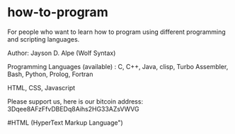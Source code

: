 # how-to-program
For people who want to learn how to program using different programming and scripting languages.

Author: Jayson D. Alpe (Wolf Syntax)

Programming Languages (available) :
C, C++, Java, clisp, Turbo Assembler, Bash, Python, Prolog, Fortran

HTML, CSS, Javascript

Please support us, here is our bitcoin address:  3Dqee8AFzFfvDBEDq8Aihs2HG33AZsVWVG 


#HTML (HyperText Markup Language")

